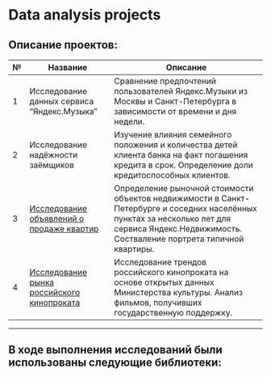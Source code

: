 # Data analysis projects
## Описание проектов:

| № | Название | Описание |
|---|----------|--------------|
| 1 |Исследование данных сервиса “Яндекс.Музыка”|Сравнение предпочтений пользователей Яндекс.Музыки из Москвы и Санкт-Петербурга в зависимости от времени и дня недели.|
| 2 |Исследование надёжности заёмщиков| Изучение влияния семейного положения и количества детей клиента банка на факт погашения кредита в срок. Определение доли кредитоспособных клиентов.|
| 3 | [Исследование объявлений о продаже квартир](https://github.com/dkunchenko/yandex-practicum-projects/blob/main/03_spb_real_estate_market/spb_real_estate_market.ipynb) | Определение рыночной стоимости объектов недвижимости в Санкт-Петербурге и соседних населённых пунктах за несколько лет для сервиса Яндекс.Недвижимость. Состваление портрета типичной квартиры. |
| 4 | [Исследование рынка российского кинопроката](https://github.com/dkunchenko/yandex-practicum-projects/blob/main/04_russian%20cinematography/russian%20cinematography.ipynb) | Исследование трендов российского кинопроката на основе открытых данных Министерства культуры. Анализ фильмов, получивших государственную поддержку. |

____
## В ходе выполнения исследований были использованы следующие библиотеки:
